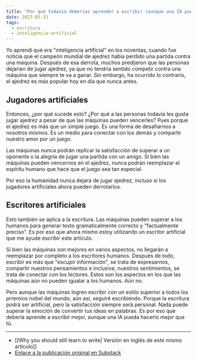 ```yaml
---
title: "Por qué todavía deberías aprender a escribir (aunque una IA pueda hacerlo mejor)"
date: 2023-05-31
tags:
  - escritura
  - inteligencia-artificial
---
```


Yo aprendí qué era "inteligencia artificial" en los noventas, cuando fue noticia que el campeón mundial de ajedrez había perdido una partida contra una máquina. Después de esa derrota, muchos predijeron que las personas dejarían de jugar ajedrez, ya que no tendría sentido competir contra una máquina que siempre te va a ganar. Sin embargo, ha ocurrido lo contrario, el ajedrez es más popular hoy en día que nunca antes.

## Jugadores artificiales

Entonces, ¿por qué sucede esto? ¿Por qué a las personas todavía les gusta jugar ajedrez a pesar de que las máquinas pueden vencerles? Pues porque el ajedrez es más que un simple juego. Es una forma de desafiarnos a nosotros mismos. Es un medio para conectar con los demás y compartir nuestro amor por un juego.

Las máquinas nunca podrán replicar la satisfacción de superar a un oponente o la alegría de jugar una partida con un amigo. Si bien las máquinas pueden vencernos en el ajedrez, nunca podrán reemplazar el espíritu humano que hace que el juego sea tan especial.

Por eso la humanidad nunca dejará de jugar ajedrez, incluso si los jugadores artificiales ahora pueden derrotarlos.

## Escritores artificiales

Esto también se aplica a la escritura. Las máquinas pueden superar a los humanos para generar texto gramaticalmente correcto y "factualmente preciso". Es por eso que ahora mismo estoy utilizando un escritor artificial que me ayude escribir este artículo.

Si bien las máquinas son mejores en varios aspectos, no llegarán a reemplazar por completo a los escritores humanos. Después de todo, escribir es más que "escupir información", se trata de expresarnos, compartir nuestros pensamientos e inclusive, nuestros sentimientos, se trata de conectar con los lectores. Estos son los aspectos en los que las máquinas aún no pueden igualar a los humanos. Aún no.

Pero aunque las máquinas logren escribir con un estilo superior a todos los prremios nobel del mundo, aún así, seguiré escribiendo. Porque la escritura podrá ser artificial, pero la satisfacción siempre será personal. Nada puede superar la emoción de convertir tus ideas en palabras. Es por eso que debería aprende a escribir mejor, aunque una IA pueda hacerlo mejor que tú.

---

- [[Why you should still learn to write| Versión en inglés de este mismo artículo]]
- [Enlace a la publicación original en Substack](https://open.substack.com/pub/miguel1man/p/why-cant-we-help-but-fall-in-love?r=1r9qo6&utm_campaign=post&utm_medium=web)
